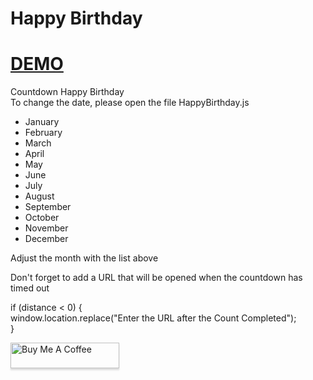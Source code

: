 # Happy Birthday

<h1 style="align: center;"><a href="https://xsrazy.github.io/" target="_blank">DEMO</a></h1>

Countdown Happy Birthday<br>
To change the date, please open the file HappyBirthday.js<br>
<ul>
      <li>January</li>
      <li>February</li>
      <li>March</li>
      <li>April</li>
      <li>May</li>
      <li>June</li>
      <li>July</li>
      <li>August</li>
      <li>September</li>
      <li>October</li>
      <li>November</li>
      <li>December</li>
</ul>Adjust the month with the list above
      <p>Don't forget to add a URL that will be opened when the countdown has timed out</p>
if (distance < 0) {<br>
window.location.replace("Enter the URL after the Count Completed");<br>
}


<a href="https://www.buymeacoffee.com/xsrazy" target="_blank"><img src="https://www.buymeacoffee.com/assets/img/custom_images/orange_img.png" alt="Buy Me A Coffee" style="height: 41px !important;width: 174px !important;box-shadow: 0px 3px 2px 0px rgba(190, 190, 190, 0.5) !important;-webkit-box-shadow: 0px 3px 2px 0px rgba(190, 190, 190, 0.5) !important;" ></a>

